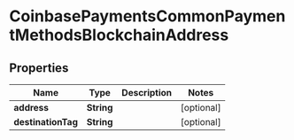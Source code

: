 
# CoinbasePaymentsCommonPaymentMethodsBlockchainAddress

## Properties
Name | Type | Description | Notes
------------ | ------------- | ------------- | -------------
**address** | **String** |  |  [optional]
**destinationTag** | **String** |  |  [optional]



